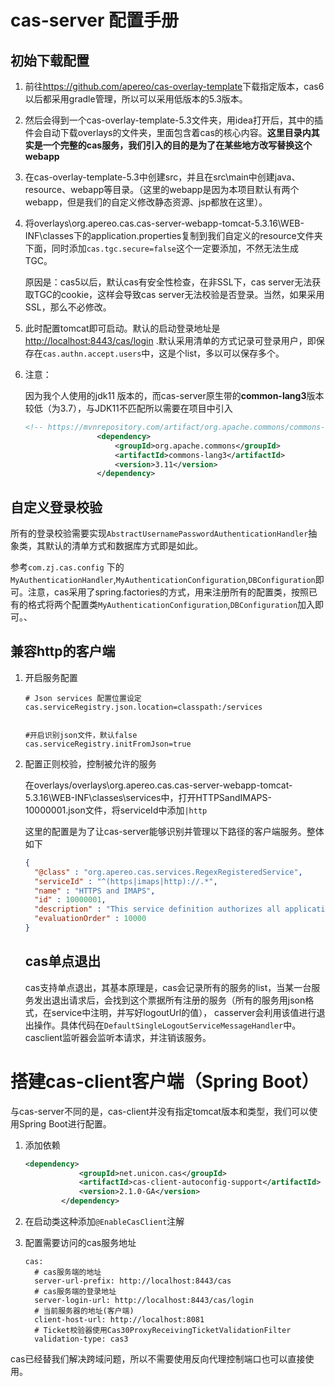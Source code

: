 # cas-server 配置手册

## 初始下载配置

1. 前往<https://github.com/apereo/cas-overlay-template>下载指定版本，cas6以后都采用gradle管理，所以可以采用低版本的5.3版本。

2. 然后会得到一个cas-overlay-template-5.3文件夹，用idea打开后，其中的插件会自动下载overlays的文件夹，里面包含着cas的核心内容。**这里目录内其实是一个完整的cas服务，我们引入的目的是为了在某些地方改写替换这个webapp**

3. 在cas-overlay-template-5.3中创建src，并且在src\main中创建java、resource、webapp等目录。（这里的webapp是因为本项目默认有两个webapp，但是我们的自定义修改静态资源、jsp都放在这里）。

4. 将overlays\org.apereo.cas.cas-server-webapp-tomcat-5.3.16\WEB-INF\classes下的application.properties复制到我们自定义的resource文件夹下面，同时添加```cas.tgc.secure=false```这个一定要添加，不然无法生成TGC。

   原因是：cas5以后，默认cas有安全性检查，在非SSL下，cas server无法获取TGC的cookie，这样会导致cas server无法校验是否登录。当然，如果采用SSL，那么不必修改。

5. 此时配置tomcat即可启动。默认的启动登录地址是<http://localhost:8443/cas/login> .默认采用清单的方式记录可登录用户，即保存在```cas.authn.accept.users```中，这是个list，多以可以保存多个。

6. 注意：

   因为我个人使用的jdk11 版本的，而cas-server原生带的**common-lang3**版本较低（为3.7），与JDK11不匹配所以需要在项目中引入

   ```xml
   <!-- https://mvnrepository.com/artifact/org.apache.commons/commons-lang3 -->
                   <dependency>
                       <groupId>org.apache.commons</groupId>
                       <artifactId>commons-lang3</artifactId>
                       <version>3.11</version>
                   </dependency>
   ```

   

## 自定义登录校验

所有的登录校验需要实现```AbstractUsernamePasswordAuthenticationHandler```抽象类，其默认的清单方式和数据库方式即是如此。  

参考```com.zj.cas.config``` 下的```MyAuthenticationHandler```,```MyAuthenticationConfiguration```,```DBConfiguration```即可。注意，cas采用了spring.factories的方式，用来注册所有的配置类，按照已有的格式将两个配置类```MyAuthenticationConfiguration```,```DBConfiguration```加入即可。、





## 兼容http的客户端

1. 开启服务配置

   ```properties
   # Json services 配置位置设定
   cas.serviceRegistry.json.location=classpath:/services
   
   
   #开启识别json文件，默认false
   cas.serviceRegistry.initFromJson=true
   ```

   

2. 配置正则校验，控制被允许的服务

   在overlays/overlays\org.apereo.cas.cas-server-webapp-tomcat-5.3.16\WEB-INF\classes\services中，打开HTTPSandIMAPS-10000001.json文件，将serviceId中添加```|http```

   这里的配置是为了让cas-server能够识别并管理以下路径的客户端服务。整体如下

   ```json
   {
     "@class" : "org.apereo.cas.services.RegexRegisteredService",
     "serviceId" : "^(https|imaps|http)://.*",
     "name" : "HTTPS and IMAPS",
     "id" : 10000001,
     "description" : "This service definition authorizes all application urls that support HTTPS and IMAPS protocols.",
     "evaluationOrder" : 10000
   }
   
   ```
   
   ## cas单点退出
   cas支持单点退出，其基本原理是，cas会记录所有的服务的list，当某一台服务发出退出请求后，会找到这个票据所有注册的服务（所有的服务用json格式，在service中注明，并写好logoutUrl的值），
   casserver会利用该值进行退出操作。具体代码在```DefaultSingleLogoutServiceMessageHandler```中。
   casclient监听器会监听本请求，并注销该服务。

   



# 搭建cas-client客户端（Spring Boot）

与cas-server不同的是，cas-client并没有指定tomcat版本和类型，我们可以使用Spring Boot进行配置。

1. 添加依赖

   ```xml
   <dependency>
               <groupId>net.unicon.cas</groupId>
               <artifactId>cas-client-autoconfig-support</artifactId>
               <version>2.1.0-GA</version>
           </dependency>
   ```

   

2. 在启动类这种添加```@EnableCasClient```注解

3. 配置需要访问的cas服务地址

   ```properties
   cas:
     # cas服务端的地址
     server-url-prefix: http://localhost:8443/cas
     # cas服务端的登录地址
     server-login-url: http://localhost:8443/cas/login
     # 当前服务器的地址(客户端)
     client-host-url: http://localhost:8081
     # Ticket校验器使用Cas30ProxyReceivingTicketValidationFilter
     validation-type: cas3
   ```

   

cas已经替我们解决跨域问题，所以不需要使用反向代理控制端口也可以直接使用。